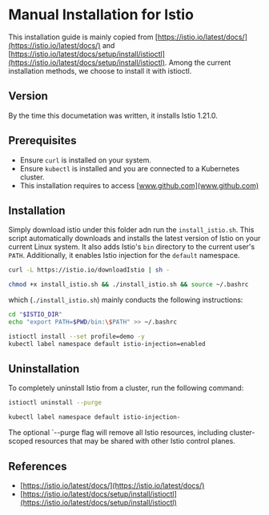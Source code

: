 # Manual Installation for Istio

This installation guide is mainly copied from [https://istio.io/latest/docs/](https://istio.io/latest/docs/) and [https://istio.io/latest/docs/setup/install/istioctl](https://istio.io/latest/docs/setup/install/istioctl).
Among the current installation methods, we choose to install it with istioctl.

## Version

By the time this documetation was written, it installs Istio 1.21.0.

## Prerequisites

- Ensure `curl` is installed on your system.
- Ensure `kubectl` is installed and you are connected to a Kubernetes cluster.
- This installation requires to access [www.github.com](www.github.com)

## Installation

Simply download istio under this folder adn run the `install_istio.sh`.
This script automatically downloads and installs the latest version of Istio on your current Linux system. 
It also adds Istio's `bin` directory to the current user's `PATH`. 
Additionally, it enables Istio injection for the `default` namespace.

```bash
curl -L https://istio.io/downloadIstio | sh -

chmod +x install_istio.sh && ./install_istio.sh && source ~/.bashrc
```

which (`./install_istio.sh`) mainly conducts the following instructions:

```bash
cd "$ISTIO_DIR"
echo "export PATH=$PWD/bin:\$PATH" >> ~/.bashrc

istioctl install --set profile=demo -y
kubectl label namespace default istio-injection=enabled
```

## Uninstallation

To completely uninstall Istio from a cluster, run the following command:

```bash
istioctl uninstall --purge

kubectl label namespace default istio-injection-
```

The optional `--purge flag will remove all Istio resources, including cluster-scoped resources that may be shared with other Istio control planes.

## References

- [https://istio.io/latest/docs/](https://istio.io/latest/docs/)
- [https://istio.io/latest/docs/setup/install/istioctl](https://istio.io/latest/docs/setup/install/istioctl)